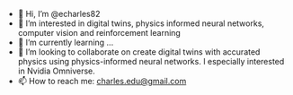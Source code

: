 - 👋 Hi, I’m @echarles82
- 👀 I’m interested in digital twins, physics informed neural networks, computer vision and reinforcement learning
- 🌱 I’m currently learning ...
- 💞️ I’m looking to collaborate on create digital twins with accurated physics using physics-informed neural networks. I especially interested in Nvidia Omniverse. 
- 📫 How to reach me: charles.edu@gmail.com

<!---
echarles82/echarles82 is a ✨ special ✨ repository because its `README.md` (this file) appears on your GitHub profile.
You can click the Preview link to take a look at your changes.
--->
